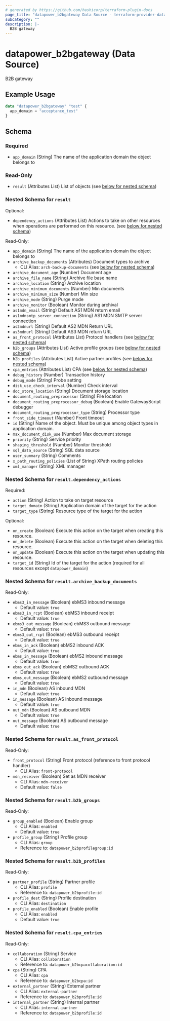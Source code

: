 ```yaml
---
# generated by https://github.com/hashicorp/terraform-plugin-docs
page_title: "datapower_b2bgateway Data Source - terraform-provider-datapower"
subcategory: ""
description: |-
  B2B gateway
---
```


# datapower_b2bgateway (Data Source)

B2B gateway

## Example Usage

```terraform
data "datapower_b2bgateway" "test" {
  app_domain = "acceptance_test"
}
```

<!-- schema generated by tfplugindocs -->
## Schema

### Required

- `app_domain` (String) The name of the application domain the object belongs to

### Read-Only

- `result` (Attributes List) List of objects (see [below for nested schema](#nestedatt--result))

<a id="nestedatt--result"></a>
### Nested Schema for `result`

Optional:

- `dependency_actions` (Attributes List) Actions to take on other resources when operations are performed on this resource. (see [below for nested schema](#nestedatt--result--dependency_actions))

Read-Only:

- `app_domain` (String) The name of the application domain the object belongs to
- `archive_backup_documents` (Attributes) Document types to archive
  - CLI Alias: `arch-backup-documents` (see [below for nested schema](#nestedatt--result--archive_backup_documents))
- `archive_document_age` (Number) Document age
- `archive_file_name` (String) Archive file base name
- `archive_location` (String) Archive location
- `archive_minimum_documents` (Number) Min documents
- `archive_minimum_size` (Number) Min size
- `archive_mode` (String) Purge mode
- `archive_monitor` (Boolean) Monitor during archival
- `as1mdn_email` (String) Default AS1 MDN return email
- `as1mdnsmtp_server_connection` (String) AS1 MDN SMTP server connection
- `as2mdnurl` (String) Default AS2 MDN Return URL
- `as3mdnurl` (String) Default AS3 MDN return URL
- `as_front_protocol` (Attributes List) Protocol handlers (see [below for nested schema](#nestedatt--result--as_front_protocol))
- `b2b_groups` (Attributes List) Active profile groups (see [below for nested schema](#nestedatt--result--b2b_groups))
- `b2b_profiles` (Attributes List) Active partner profiles (see [below for nested schema](#nestedatt--result--b2b_profiles))
- `cpa_entries` (Attributes List) CPA (see [below for nested schema](#nestedatt--result--cpa_entries))
- `debug_history` (Number) Transaction history
- `debug_mode` (String) Probe setting
- `disk_use_check_interval` (Number) Check interval
- `doc_store_location` (String) Document storage location
- `document_routing_preprocessor` (String) File location
- `document_routing_preprocessor_debug` (Boolean) Enable GatewayScript debugger
- `document_routing_preprocessor_type` (String) Processor type
- `front_side_timeout` (Number) Front timeout
- `id` (String) Name of the object. Must be unique among object types in application domain.
- `max_document_disk_use` (Number) Max document storage
- `priority` (String) Service priority
- `shaping_threshold` (Number) Monitor threshold
- `sql_data_source` (String) SQL data source
- `user_summary` (String) Comments
- `x_path_routing_policies` (List of String) XPath routing policies
- `xml_manager` (String) XML manager

<a id="nestedatt--result--dependency_actions"></a>
### Nested Schema for `result.dependency_actions`

Required:

- `action` (String) Action to take on target resource
- `target_domain` (String) Application domain of the target for the action
- `target_type` (String) Resource type of the target for the action

Optional:

- `on_create` (Boolean) Execute this action on the target when creating this resource.
- `on_delete` (Boolean) Execute this action on the target when deleting this resource.
- `on_update` (Boolean) Execute this action on the target when updating this resource.
- `target_id` (String) Id of the target for the action (required for all resources except `datapower_domain`)


<a id="nestedatt--result--archive_backup_documents"></a>
### Nested Schema for `result.archive_backup_documents`

Read-Only:

- `ebms3_in_message` (Boolean) ebMS3 inbound message
  - Default value: `true`
- `ebms3_in_rcpt` (Boolean) ebMS3 inbound receipt
  - Default value: `true`
- `ebms3_out_message` (Boolean) ebMS3 outbound message
  - Default value: `true`
- `ebms3_out_rcpt` (Boolean) ebMS3 outbound receipt
  - Default value: `true`
- `ebms_in_ack` (Boolean) ebMS2 inbound ACK
  - Default value: `true`
- `ebms_in_message` (Boolean) ebMS2 inbound message
  - Default value: `true`
- `ebms_out_ack` (Boolean) ebMS2 outbound ACK
  - Default value: `true`
- `ebms_out_message` (Boolean) ebMS2 outbound message
  - Default value: `true`
- `in_mdn` (Boolean) AS inbound MDN
  - Default value: `true`
- `in_message` (Boolean) AS inbound message
  - Default value: `true`
- `out_mdn` (Boolean) AS outbound MDN
  - Default value: `true`
- `out_message` (Boolean) AS outbound message
  - Default value: `true`


<a id="nestedatt--result--as_front_protocol"></a>
### Nested Schema for `result.as_front_protocol`

Read-Only:

- `front_protocol` (String) Front protocol (reference to front protocol handler)
  - CLI Alias: `front-protocol`
- `mdn_receiver` (Boolean) Set as MDN receiver
  - CLI Alias: `mdn-receiver`
  - Default value: `false`


<a id="nestedatt--result--b2b_groups"></a>
### Nested Schema for `result.b2b_groups`

Read-Only:

- `group_enabled` (Boolean) Enable group
  - CLI Alias: `enabled`
  - Default value: `true`
- `profile_group` (String) Profile group
  - CLI Alias: `group`
  - Reference to: `datapower_b2bprofilegroup:id`


<a id="nestedatt--result--b2b_profiles"></a>
### Nested Schema for `result.b2b_profiles`

Read-Only:

- `partner_profile` (String) Partner profile
  - CLI Alias: `profile`
  - Reference to: `datapower_b2bprofile:id`
- `profile_dest` (String) Profile destination
  - CLI Alias: `destination`
- `profile_enabled` (Boolean) Enable profile
  - CLI Alias: `enabled`
  - Default value: `true`


<a id="nestedatt--result--cpa_entries"></a>
### Nested Schema for `result.cpa_entries`

Read-Only:

- `collaboration` (String) Service
  - CLI Alias: `collaboration`
  - Reference to: `datapower_b2bcpacollaboration:id`
- `cpa` (String) CPA
  - CLI Alias: `cpa`
  - Reference to: `datapower_b2bcpa:id`
- `external_partner` (String) External partner
  - CLI Alias: `external-partner`
  - Reference to: `datapower_b2bprofile:id`
- `internal_partner` (String) Internal partner
  - CLI Alias: `internal-partner`
  - Reference to: `datapower_b2bprofile:id`
